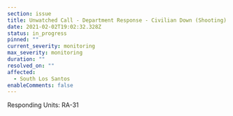 ```yaml
---
section: issue
title: Unwatched Call - Department Response - Civilian Down (Shooting)
date: 2021-02-02T19:02:32.328Z
status: in_progress
pinned: ""
current_severity: monitoring
max_severity: monitoring
duration: ""
resolved_on: ""
affected:
  - South Los Santos
enableComments: false
---
```

Responding Units: RA-31